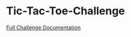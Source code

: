 # Tic-Tac-Toe-Challenge


[Full Challenge Documentation](https://ssotme.github.io/tic-tac-toe-challenge/ReadMe.html)